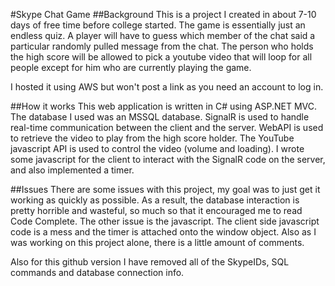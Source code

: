 #Skype Chat Game
##Background
This is a project I created in about 7-10 days of free time before college started. The game is essentially just an endless quiz. A player will have to guess which member of the chat said a particular randomly pulled message from the chat. The person who holds the high score will be allowed to pick a youtube video that will loop for all people except for him who are currently playing the game.

I hosted it using AWS but won't post a link as you need an account to log in.

##How it works
This web application is written in C# using ASP.NET MVC. The database I used was an MSSQL database. SignalR is used to handle real-time communication between the client and the server. WebAPI is used to retrieve the video to play from the high score holder. The YouTube javascript API is used to control the video (volume and loading). I wrote some javascript for the client to interact with the SignalR code on the server, and also implemented a timer. 

##Issues
There are some issues with this project, my goal was to just get it working as quickly as possible. As a result, the database interaction is pretty horrible and wasteful, so much so that it encouraged me to read Code Complete. The other issue is the javascript. The client side javascript code is a mess and the timer is attached onto the window object. Also as I was working on this project alone, there is a little amount of comments.

Also for this github version I have removed all of the SkypeIDs, SQL commands and database connection info.